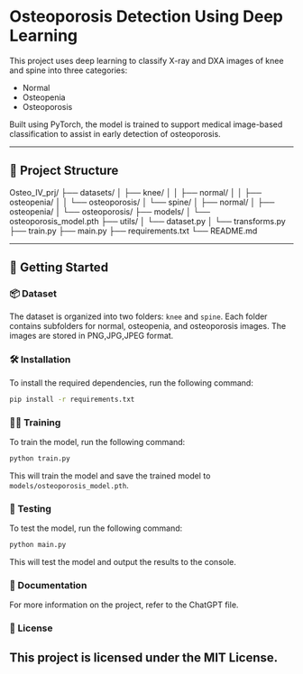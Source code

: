 # Osteoporosis Detection Using Deep Learning

This project uses deep learning to classify X-ray and DXA images of knee and spine into three categories:
- Normal
- Osteopenia
- Osteoporosis

Built using PyTorch, the model is trained to support medical image-based classification to assist in early detection of osteoporosis.

---

## 📁 Project Structure

Osteo_IV_prj/ 
├── datasets/ 
│ ├── knee/ 
│ │ ├── normal/ 
│ │ ├── osteopenia/ 
│ │ └── osteoporosis/ 
│ └── spine/ 
│ ├── normal/ 
│ ├── osteopenia/ 
│ └── osteoporosis/ 
├── models/ 
│ └── osteoporosis_model.pth 
├── utils/ 
│ └── dataset.py 
│ └── transforms.py 
├── train.py 
├── main.py 
├── requirements.txt 
└── README.md


---

## 🚀 Getting Started

### 📦 Dataset

The dataset is organized into two folders: `knee` and `spine`. Each folder contains subfolders for normal, osteopenia, and osteoporosis images. The images are stored in PNG,JPG,JPEG format.

### 🛠️ Installation

To install the required dependencies, run the following command:
```bash
pip install -r requirements.txt
```
### 🏃‍♀️ Training

To train the model, run the following command:
```bash
python train.py
```
This will train the model and save the trained model to `models/osteoporosis_model.pth`.

### 🧪 Testing

To test the model, run the following command:
```bash
python main.py
```
This will test the model and output the results to the console.

### 📖 Documentation

For more information on the project, refer to the ChatGPT file.

### 📝 License

This project is licensed under the MIT License.
---

